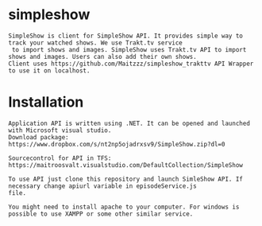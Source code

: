 # simpleshow
    SimpleShow is client for SimpleShow API. It provides simple way to track your watched shows. We use Trakt.tv service
     to import shows and images. SimpleShow uses Trakt.tv API to import shows and images. Users can also add their own shows.
    Client uses https://github.com/Maitzzz/simpleshow_trakttv API Wrapper to use it on localhost.
# Installation
    Application API is written using .NET. It can be opened and launched with Microsoft visual studio.
    Download package: https://www.dropbox.com/s/nt2np5ojadrxsv9/SimpleShow.zip?dl=0

    Sourcecontrol for API in TFS:
    https://maitroosvalt.visualstudio.com/DefaultCollection/SimpleShow

    To use API just clone this repository and launch SimleShow API. If necessary change apiurl variable in episodeService.js
    file.

    You might need to install apache to your computer. For windows is possible to use XAMPP or some other similar service.